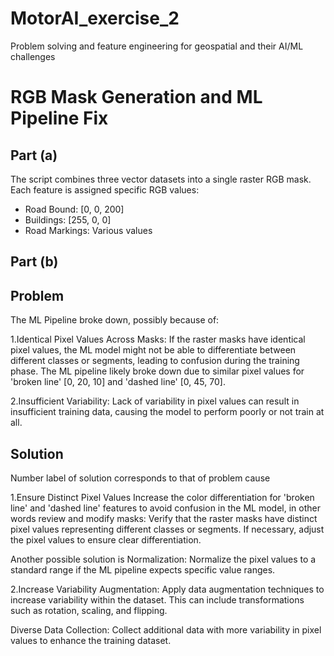 # MotorAI_exercise_2
Problem solving and feature engineering for geospatial and their AI/ML challenges

# RGB Mask Generation and ML Pipeline Fix

## Part (a)
The script combines three vector datasets into a single raster RGB mask. Each feature is assigned specific RGB values:
- Road Bound: [0, 0, 200]
- Buildings: [255, 0, 0]
- Road Markings: Various values

## Part (b)

## Problem 
The ML Pipeline broke down, possibly because of:

1.Identical Pixel Values Across Masks: If the raster masks have identical pixel values, the ML model might not be able to differentiate between different classes or segments, leading to confusion during the training phase. The ML pipeline likely broke down due to similar pixel values for 'broken line' [0, 20, 10] and 'dashed line' [0, 45, 70].

2.Insufficient Variability: Lack of variability in pixel values can result in insufficient training data, causing the model to perform poorly or not train at all.

## Solution
Number label of solution corresponds to that of problem cause

1.Ensure Distinct Pixel Values
Increase the color differentiation for 'broken line' and 'dashed line' features to avoid confusion in the ML model, in other words review and modify masks: Verify that the raster masks have distinct pixel values representing different classes or segments. If necessary, adjust the pixel values to ensure clear differentiation.

Another possible solution is Normalization: Normalize the pixel values to a standard range if the ML pipeline expects specific value ranges.

2.Increase Variability
Augmentation: Apply data augmentation techniques to increase variability within the dataset. This can include transformations such as rotation, scaling, and flipping.

Diverse Data Collection: Collect additional data with more variability in pixel values to enhance the training dataset.
